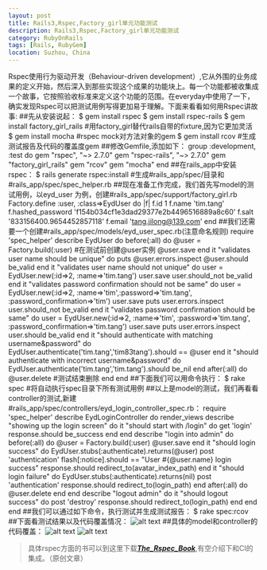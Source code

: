 ```yaml
---
layout: post
title: Rails3,Rspec,Factory_girl单元功能测试
description: Rails3,Rspec,Factory_girl单元功能测试
category: RubyOnRails
tags: [Rails, RubyGem]
location: Suzhou, China
---
```

Rspec使用行为驱动开发（Behaviour-driven development）,它从外围的业务成果的定义开始，然后深入到那些实现这个成果的功能块上。每一个功能都被收集成一个故事，它按照验收标准来定义这个功能的范围。在everyday中使用了一下，确实发现Rspec可以把测试用例写得更加易于理解。下面来看看如何用Rspec讲故事:
##先从安装说起：
$ gem install rspec
$ gem install rspec-rails
$ gem install factory_girl_rails   #用factory_girl替代rails自带的fixture,因为它更加灵活
$ gem install mocha    #rspec mock对方法对象的gem
$ gem install rcov     #生成测试报告及代码的覆盖度gem
##修改Gemfile,添加如下：
group :development, :test do
  gem "rspec", "~> 2.7.0"
  gem "rspec-rails", "~> 2.7.0"
  gem "factory_girl_rails"
  gem "rcov"
  gem "mocha"
end
##在rails_app中安装rspec：
$ rails generate rspec:install   #生成#rails_app/spec/目录和#rails_app/spec/spec_helper.rb
##现在准备工作完成，我们首先写model的测试用例，以eyd_user 为例，创建#rails_app/spec/support/factory_girl.rb
Factory.define :user, :class=>EydUser do |f|
  f.id 1
  f.name 'tim.tang'
  f.hashed_password 'f154b034cf1e3dad29377e2b4496516889a8c60'
  f.salt '833156400.9654452857118'
  f.email 'tang.jilong@139.com'
end
##我们还需要一个创建#rails_app/spec/models/eyd_user_spec.rb(注意命名规则)
require 'spec_helper'
describe EydUser do
  before(:all) do
    @user = Factory.build(:user)   #在测试前创建@user实例
    @user.save
  end
  it "validates user name should be unique" do
    puts @user.errors.inspect
    @user.should be_valid
  end
  it "validates user name should not unique" do
    user = EydUser.new(:id=>2, :name=>'tim.tang')
    user.save
    user.should_not be_valid
  end
  it "validates password confirmation should not be same" do
    user = EydUser.new(:id=>2, :name=>'tim',:password=>'tim.tang', :password_confirmation=>'tim')
    user.save
    puts user.errors.inspect
    user.should_not be_valid
  end
  it "validates password confirmation should be same" do
    user = EydUser.new(:id=>2, :name=>'tim', :password=>'tim.tang', :password_confirmation=>'tim.tang')
    user.save
    puts user.errors.inspect
    user.should be_valid
  end
  it "should authenticate with matching username&password" do
    EydUser.authenticate('tim.tang','tim83tang').should == @user
  end
  it "should authenticate with incorrect username&password" do
    EydUser.authenticate('tim.tang','tim.tang').should be_nil
  end
  after(:all) do
    @user.delete #测试结束删除
  end
end
##下面我们可以用命令执行：
$ rake spec #将自动执行spec目录下所有测试用例
##以上是model的测试，我们再看看controller的测试,新建#rails_app/spec/controllers/eyd_login_controller_spec.rb：
require 'spec_helper'
describe EydLoginController do
  render_views
  describe "showing up the login screen" do
    it "should start with /login" do
      get 'login'
      response.should be_success
    end
  end
  describe "login into admin" do
    before(:all) do
      @user = Factory.build(:user)
      @user.save
    end
    it "should login success" do
      EydUser.stubs(:authenticate).returns(@user)
      post 'authentication'
      flash[:notice].should == "User #{@user.name} login success"
      response.should redirect_to(avatar_index_path)
    end
    it "should login failure" do
      EydUser.stubs(:authenticate).returns(nil)
      post 'authentication'
      response.should redirect_to(login_path)
    end
    after(:all) do
      @user.delete
    end
  end
  describe "logout admin" do
    it "should logout success" do
      post 'destroy'
      response.should redirect_to(login_path)
    end
  end
end
##我们可以通过如下命令，执行测试并生成测试报告：
$ rake spec:rcov
##下面看测试结果以及代码覆盖情况：
![alt text][1]
##具体的model和controller的代码覆盖：
![alt text][2]
![alt text][3]

> 具体rspec方面的书可以到这里下载[***The_Rspec_Book***][4],有空介绍下和CI的集成。（原创文章）


  [1]: http://cms.everyday-cn.com/system/pictures/1010/large_overview_rspec.png?1320803540 "cover"
  [2]: http://cms.everyday-cn.com/system/pictures/1009/large_eyd_user.png?1320803537 "rsec"
  [3]: http://cms.everyday-cn.com/system/pictures/1011/large_spec_eyd_controller.png?1320803542 "a"
  [4]: http://cms.everyday-cn.com/zh/ibook_download/12 "the rspec book"
